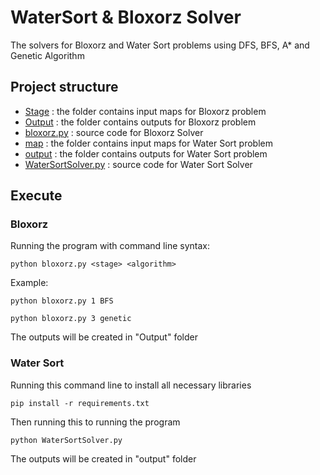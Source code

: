 # WaterSort & Bloxorz Solver
The solvers for Bloxorz and Water Sort problems using DFS, BFS, A* and Genetic Algorithm

## Project structure
* [Stage](./Stage) 		          : the folder contains input maps for Bloxorz problem
* [Output](./Output) 		        : the folder contains outputs for Bloxorz problem
* [bloxorz.py](./bloxorz.py) 		: source code for Bloxorz Solver
* [map](./map) 		              : the folder contains input maps for Water Sort problem
* [output](./output) 		        : the folder contains outputs for Water Sort problem
* [WaterSortSolver.py](./WaterSortSolver.py) 		: source code for Water Sort Solver

## Execute
### Bloxorz
Running the program with command line syntax:
```
python bloxorz.py <stage> <algorithm>
```
Example: 
```
python bloxorz.py 1 BFS
```
```
python bloxorz.py 3 genetic
```
The outputs will be created in "Output" folder

### Water Sort
Running this command line to install all necessary libraries
```
pip install -r requirements.txt
```
Then running this to running the program
```
python WaterSortSolver.py
```
The outputs will be created in "output" folder
